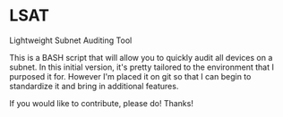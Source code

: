 LSAT
====

Lightweight Subnet Auditing Tool

This is a BASH script that will allow you to quickly audit all devices on a subnet. In this initial version, it's pretty tailored to the environment that I purposed it for. However I'm placed it on git so that I can begin to standardize it and bring in additional features.

If you would like to contribute, please do! Thanks!
